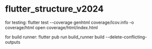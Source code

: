 # flutter_structure_v2024

for testing:
flutter test --coverage
genhtml coverage/lcov.info -o coverage/html
open coverage/html/index.html

for build runner:
flutter pub run build_runner build --delete-conflicting-outputs


